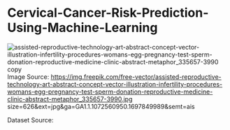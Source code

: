 # Cervical-Cancer-Risk-Prediction-Using-Machine-Learning
![assisted-reproductive-technology-art-abstract-concept-vector-illustration-infertility-procedures-womans-egg-pregnancy-test-sperm-donation-reproductive-medicine-clinic-abstract-metaphor_335657-3990 copy](https://github.com/shirinshaik/Cervical-Cancer-Risk-Prediction-Using-Machine-Learning/assets/113626760/b9332d05-6f57-46c0-a005-658f43d50c96)
Image Source: https://img.freepik.com/free-vector/assisted-reproductive-technology-art-abstract-concept-vector-illustration-infertility-procedures-womans-egg-pregnancy-test-sperm-donation-reproductive-medicine-clinic-abstract-metaphor_335657-3990.jpg size=626&ext=jpg&ga=GA1.1.1072560950.1697849989&semt=ais

Dataset Source: 
